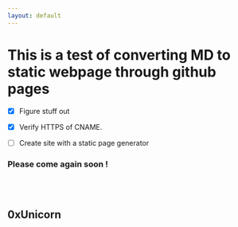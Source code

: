 ```yaml
---
layout: default
---
```


# This is a test of converting MD to static webpage through github pages

- [x] Figure stuff out
- [x] Verify HTTPS of CNAME.
- [ ] Create site with a static page generator
  
  
### Please come again soon !  
<br>
<br>

## 0xUnicorn
